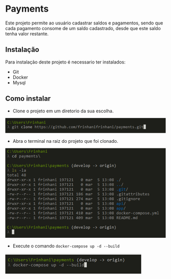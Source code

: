 # Payments

Este projeto permite ao usuário cadastrar saldos e pagamentos, sendo que cada pagamento consome de um saldo cadastrado, desde que este saldo tenha valor restante.

## Instalação

Para instalação deste projeto é necessario ter instalados:
- Git
- Docker
- Mysql

## Como instalar

- Clone o projeto em um diretorio da sua escolha.

![Git clone](https://github.com/frinhanifrinhani/image-repo/blob/main/payments/git_clone.png)

  
- Abra o terminal na raiz do projeto que foi clonado.

![Projeto clonado](https://github.com/frinhanifrinhani/image-repo/blob/main/payments/cd_lsla.png)
  

- Execute o comando `docker-compose up -d --build`

![Comando docker-compose](https://github.com/frinhanifrinhani/image-repo/blob/main/payments/docker-compose.png)


  

  
